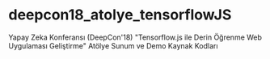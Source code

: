 # deepcon18_atolye_tensorflowJS
Yapay Zeka Konferansı (DeepCon'18) "Tensorflow.js ile Derin Öğrenme Web Uygulaması Geliştirme" Atölye Sunum ve Demo Kaynak Kodları
